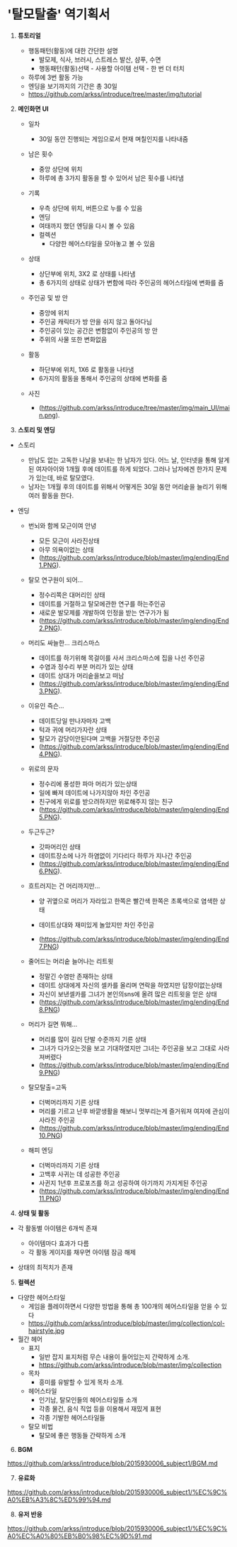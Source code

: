 # '탈모탈출' 역기획서

1. **튜토리얼**

   * 행동패턴(활동)에 대한 간단한 설명
     *  발모제, 식사, 브러시, 스트레스 발산, 샴푸, 수면
     *  행동패턴(활동)선택 - 사용할 아이템 선택 - 한 번 더 터치
   * 하루에 3번 활동 가능
   * 엔딩을 보기까지의 기간은 총 30일
   * https://github.com/arkss/introduce/tree/master/img/tutorial

2. **메인화면 UI**

   - 일차
     - 30일 동안 진행되는 게임으로서 현재 며칠인지를 나타내줌

   - 남은 횟수

     - 중앙 상단에 위치
     - 하루에 총 3가지 활동을 할 수 있어서 남은 횟수를 나타냄

   - 기록

     - 우측 상단에 위치, 버튼으로 누를 수 있음
     - 엔딩
     - 여태까지 했던 엔딩을 다시 볼 수 있음
     - 컬렉션
       - 다양한 헤어스타일을 모아놓고 볼 수 있음

   - 상태

     - 상단부에 위치, 3X2 로 상태를 나타냄
     - 총 6가지의 상태로 상태가 변함에 따라 주인공의 헤어스타일에 변화를 줌

   - 주인공 및 방 안

     - 중앙에 위치
     - 주인공 캐릭터가 방 안을 쉬지 않고 돌아다님
     - 주인공이 있는 공간은 변함없이 주인공의 방 안
     - 주위의 사물 또한 변화없음

   - 활동

     * 하단부에 위치, 1X6 로 활동을 나타냄
     * 6가지의 활동을 통해서 주인공의 상태에 변화를 줌 

   - 사진

     * (https://github.com/arkss/introduce/tree/master/img/main_UI/main.png).   

3. **스토리 및 엔딩**

- 스토리

  - 만남도 없는 고독한 나날을 보내는 한 남자가 있다. 어느 날, 인터넷을 통해 알게된 여자아이와 1개월 후에 데이트를 하게 되었다. 그러나 남자에겐 한가지 문제가 있는데, 바로 탈모였다.
  - 남자는 1개월 후의 데이트를 위해서 어떻게든 30일 동안 머리숱을 늘리기 위해 여러 활동을 한다.

- 엔딩

  - 번뇌와 함께 모근이여 안녕

    - 모든 모근이 사라진상태
    - 아무 의욕이없는 상태
    - (<https://github.com/arkss/introduce/blob/master/img/ending/End1.PNG>).

  - 탈모 연구원이 되어...

    - 정수리쪽은 대머리인 상태
    - 데이트를 거절하고 탈모에관한 연구를 하는주인공
    - 새로운 발모제를 개발하여 인정을 받는 연구가가 됨
    - (<https://github.com/arkss/introduce/blob/master/img/ending/End2.PNG>).

  - 머리도 싸늘한... 크리스마스

    - 데이트를 하기위해 목걸이를 사서 크리스마스에 집을 나선 주인공
    - 수염과 정수리 부분 머리가 있는 상태
    - 데이트 상대가 머리숱을보고 떠남
    - (<https://github.com/arkss/introduce/blob/master/img/ending/End3.PNG>).

  - 이유인 즉슨...

    - 데이트당일 만나자마자 고백
    - 턱과 귀에 머리가자란 상태
    - 탈모가 감당이안된다며 고백을 거절당한 주인공
    - (<https://github.com/arkss/introduce/blob/master/img/ending/End4.PNG>).

  - 위로의 문자

    - 정수리에 풍성한 파마 머리가 있는상태
    - 일에 빠져 데이트에 나가지않아 차인 주인공
    - 친구에게 위로를 받으려하지만 위로해주지 않는 친구
    - (<https://github.com/arkss/introduce/blob/master/img/ending/End5.PNG>).

  - 두근두근?

    - 갓파머리인 상태
    - 데이트장소에 나가 하염없이 기다리다 하루가 지나간 주인공
    - (<https://github.com/arkss/introduce/blob/master/img/ending/End6.PNG>).

  - 흐트러지는 건 머리까지만...

    - 양 귀옆으로 머리가 자라있고 한쪽은 빨간색 한쪽은 초록색으로 염색한 상태

    - 데이트상대와 재미있게 놀았지만 차인 주인공
    - (<https://github.com/arkss/introduce/blob/master/img/ending/End7.PNG>)

  - 줄어드는 머리숱 늘어나는 리트윗

    - 정말긴 수염만 존재하는 상태
    - 데이트 상대에게 자신의 셀카를 올리며 연락을 하였지만 답장이없는상태
    - 자신이 보낸셀카를 그녀가 본인의sns에 올려 많은 리트윗을 얻은 상태
    - (<https://github.com/arkss/introduce/blob/master/img/ending/End8.PNG>)

  - 머리가 길면 뭐해...

    - 머리를 많이 길러 단발 수준까지 기른 상태
    - 그녀가 다가오는것을 보고 기대하였지만 그녀는 주인공을 보고 그대로 사라져버렸다
    - (<https://github.com/arkss/introduce/blob/master/img/ending/End9.PNG>)

  - 탈모탈출=고독

    - 더벅머리까지 기른 상태
    - 머리를 기르고 난후 바깥생활을 해보니 멋부리는게 즐거워져 여자에 관심이 사라진 주인공
    - (<https://github.com/arkss/introduce/blob/master/img/ending/End10.PNG>)

  - 해피 엔딩 

    - 더벅마리까지 기른 상태
    - 고백후 사귀는 데 성공한 주인공
    - 사귄지 1년후 프로포즈를 하고 성공하여 아기까지 가지게된 주인공
    - (<https://github.com/arkss/introduce/blob/master/img/ending/End11.PNG>)

4. **상태 및 활동**

* 각 활동별 아이템은 6개씩 존재

  *   아이템마다 효과가 다름
  *   각 활동 게이지를 채우면 아이템 잠금 해제
* 상태의 최적치가 존재


5. **컬렉션**

- 다양한 헤어스타일
  - 게임을 플레이하면서 다양한 방법을 통해 총 100개의 헤어스타일을 얻을 수 있다
  - https://github.com/arkss/introduce/blob/master/img/collection/col-hairstyle.jpg
- 월간 헤어 
  - 표지 
    - 일반 잡지 표지처럼 무슨 내용이 들어있는지 간략하게 소개.
    - https://github.com/arkss/introduce/blob/master/img/collection
  - 목차
    - 흥미를 유발할 수 있게 목차 소개.  
  - 헤어스타일
    - 인기남, 탈모인들의 헤어스타일들 소개
    - 각종 물건, 음식 직업 등을 이용해서 재밌게 표현
    - 각종 기발한 헤어스타일들
  - 탈모 비법   
    - 탈모에 좋은 행동들 간략하게  소개

6. **BGM**

https://github.com/arkss/introduce/blob/2015930006_subject1/BGM.md

7. **유료화**

https://github.com/arkss/introduce/blob/2015930006_subject1/%EC%9C%A0%EB%A3%8C%ED%99%94.md

8. **유저 반응**

https://github.com/arkss/introduce/blob/2015930006_subject1/%EC%9C%A0%EC%A0%80%EB%B0%98%EC%9D%91.md